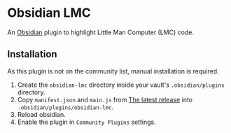 # Obsidian LMC

An [Obsidian](https://obsidian.md) plugin to highlight Little Man Computer (LMC) code.

## Installation

As this plugin is not on the community list, manual installation is required.

1. Create the `obsidian-lmc` directory inside your vault's `.obsidian/plugins` directory.
2. Copy `manifest.json` and `main.js` from [The latest release](https://github.com/andrewchambers/obsidian-lmc/releases/latest) into `.obsidian/plugins/obsidian-lmc`.
3. Reload obsidian.
4. Enable the plugin in `Community Plugins` settings.
